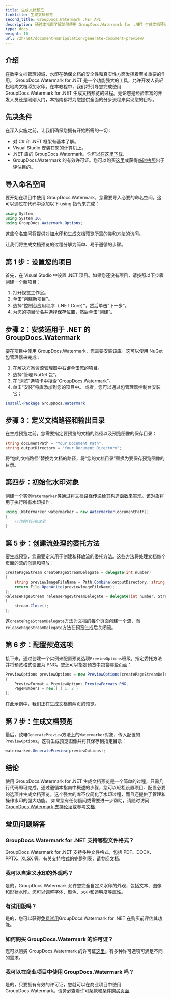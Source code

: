 ```yaml
---
title: 生成文档预览
linktitle: 生成文档预览
second_title: GroupDocs.Watermark .NET API
description: 通过本指南了解如何使用 GroupDocs.Watermark for .NET 生成文档预览。轻松增强您的文档安全性和管理。
type: docs
weight: 10
url: /zh/net/document-manipulation/generate-document-preview/
---
```

## 介绍
在数字文档管理领域，水印在确保文档的安全性和真实性方面发挥着至关重要的作用。 GroupDocs.Watermark for .NET 是一个功能强大的工具，允许开发人员轻松地向文档添加水印。在本教程中，我们将引导您完成使用 GroupDocs.Watermark for .NET 生成文档预览的过程。无论您是经验丰富的开发人员还是刚刚入门，本指南都将为您提供全面的分步流程来实现您的目标。
## 先决条件
在深入实施之前，让我们确保您拥有开始所需的一切：
- 对 C# 和 .NET 框架有基本了解。
- Visual Studio 安装在您的计算机上。
- .NET 库的 GroupDocs.Watermark。你可以[在这里下载](https://releases.groupdocs.com/Watermark/net/).
- GroupDocs.Watermark 的有效许可证。您可以购买[这里](https://purchase.groupdocs.com/buy)或获得[临时执照](https://purchase.groupdocs.com/temporary-license/)出于评估目的。
## 导入命名空间
要开始在项目中使用 GroupDocs.Watermark，您需要导入必要的命名空间。这可以通过在代码中添加以下 using 指令来完成：
```csharp
using System;
using System.IO;
using GroupDocs.Watermark.Options;
```
这些命名空间将提供对加水印和生成文档预览所需的类和方法的访问。

让我们将生成文档预览的过程分解为简单、易于遵循的步骤。
## 第 1 步：设置您的项目
首先，在 Visual Studio 中设置 .NET 项目。如果您还没有项目，请按照以下步骤创建一个新项目：
1. 打开视觉工作室。
2. 单击“创建新项目”。
3. 选择“控制台应用程序（.NET Core）”，然后单击“下一步”。
4. 为您的项目命名并选择保存位置，然后单击“创建”。
## 步骤 2：安装适用于 .NET 的 GroupDocs.Watermark
要在项目中使用 GroupDocs.Watermark，您需要安装该库。这可以使用 NuGet 包管理器来完成：
1. 在解决方案资源管理器中右键单击您的项目。
2. 选择“管理 NuGet 包”。
3. 在“浏览”选项卡中搜索“GroupDocs.Watermark”。
4. 单击“安装”将库添加到您的项目中。
或者，您可以通过包管理器控制台安装它：
```powershell
Install-Package GroupDocs.Watermark
```
## 步骤 3：定义文档路径和输出目录
在生成预览之前，您需要指定要预览的文档的路径以及预览图像的保存目录：
```csharp
string documentPath = "Your Document Path";
string outputDirectory = "Your Document Directory";
```
将“您的文档路径”替换为文档的路径，将“您的文档目录”替换为要保存预览图像的目录。
## 第四步：初始化水印对象
创建一个实例`Watermarker`类通过将文档路径传递给其构造函数来实现。该对象将用于执行所有水印操作：
```csharp
using (Watermarker watermarker = new Watermarker(documentPath))
{
    //你的代码在这里
}
```
## 第 5 步：创建流处理的委托方法
要生成预览，您需要定义用于创建和释放流的委托方法。这些方法将处理文档每个页面的流的创建和释放：
```csharp
CreatePageStream createPageStreamDelegate = delegate(int number)
{
    string previewImageFileName = Path.Combine(outputDirectory, string.Format("page{0}.png", number));
    return File.OpenWrite(previewImageFileName);
};
ReleasePageStream releasePageStreamDelegate = delegate(int number, Stream stream)
{
    stream.Close();
};
```
这`createPageStreamDelegate`方法为文档的每个页面创建一个流，而`releasePageStreamDelegate`方法在预览生成后关闭流。
## 第 6 步：配置预览选项
接下来，通过创建一个实例来配置预览选项`PreviewOptions`班级。指定委托方法并将预览格式设置为 PNG。您还可以指定预览中包含哪些页面：
```csharp
PreviewOptions previewOptions = new PreviewOptions(createPageStreamDelegate, releasePageStreamDelegate)
{
    PreviewFormat = PreviewOptions.PreviewFormats.PNG,
    PageNumbers = new[] { 1, 2 }
};
```
在此示例中，我们正在生成文档前两页的预览。
## 第 7 步：生成文档预览
最后，致电`GeneratePreview`方法上的`Watermarker`对象，传入配置的`PreviewOptions`。这将生成预览图像并将其保存到指定目录：
```csharp
watermarker.GeneratePreview(previewOptions);
```
## 结论
使用 GroupDocs.Watermark for .NET 生成文档预览是一个简单的过程，只需几行代码即可完成。通过遵循本指南中概述的步骤，您可以轻松设置项目、配置必要的选项并生成文档预览。这个强大的库不仅简化了水印过程，而且还提供了管理和操作水印的强大功能。
如果您有任何疑问或需要进一步帮助，请随时访问[GroupDocs.Watermark 支持论坛](https://forum.groupdocs.com/c/watermark/19)或参考[文档](https://reference.groupdocs.com/Watermark/net/).
## 常见问题解答
### GroupDocs.Watermark for .NET 支持哪些文件格式？
 GroupDocs.Watermark for .NET 支持多种文件格式，包括 PDF、DOCX、PPTX、XLSX 等。有关支持格式的完整列表，请参阅[文档](https://reference.groupdocs.com/Watermark/net/).
### 我可以自定义水印的外观吗？
是的，GroupDocs.Watermark 允许您完全自定义水印的外观，包括文本、图像和形状水印。您可以调整字体、颜色、大小和透明度等属性。
### 有试用版吗？
是的，您可以获得[免费试用](https://releases.groupdocs.com/)GroupDocs.Watermark for .NET 在购买前评估其功能。
### 如何购买 GroupDocs.Watermark 的许可证？
您可以购买 GroupDocs.Watermark 的许可证[这里](https://purchase.groupdocs.com/buy)。有多种许可选项可满足不同的需求。
### 我可以在商业项目中使用 GroupDocs.Watermark 吗？
是的，只要拥有有效的许可证，您就可以在商业项目中使用 GroupDocs.Watermark。请务必查看许可条款和条件[购买页面](https://purchase.groupdocs.com/buy).